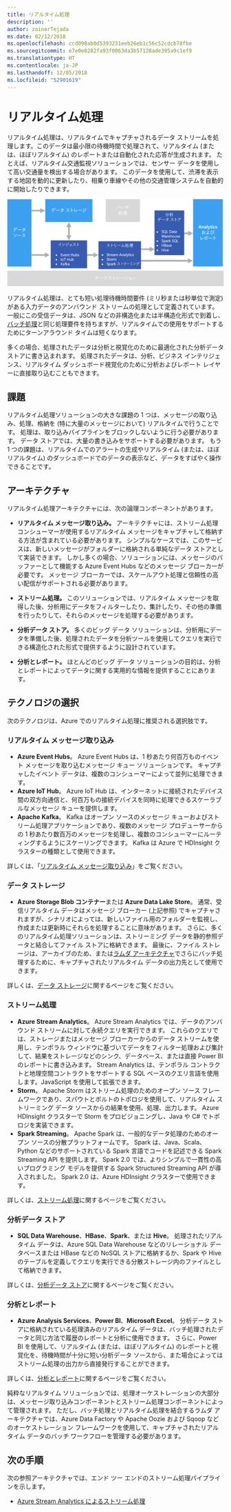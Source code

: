```yaml
---
title: リアルタイム処理
description: ''
author: zoinerTejada
ms.date: 02/12/2018
ms.openlocfilehash: ccd098ab0d5393231eeb26eb1c56c52cdcb78fbe
ms.sourcegitcommit: e7e0e0282fa93f0063da3b57128ade395a9c1ef9
ms.translationtype: HT
ms.contentlocale: ja-JP
ms.lasthandoff: 12/05/2018
ms.locfileid: "52901619"
---
```

# <a name="real-time-processing"></a>リアルタイム処理

リアルタイム処理は、リアルタイムでキャプチャされるデータ ストリームを処理します。このデータは最小限の待機時間で処理されて、リアルタイム (または、ほぼリアルタイム) のレポートまたは自動化された応答が生成されます。 たとえば、リアルタイム交通監視ソリューションでは、センサー データを使用して高い交通量を検出する場合があります。 このデータを使用して、渋滞を表示する地図を動的に更新したり、相乗り車線やその他の交通管理システムを自動的に開始したりできます。

![](./images/real-time-pipeline.png)

リアルタイム処理は、とても短い処理待機時間要件 (ミリ秒または秒単位で測定) がある入力データのアンバウンド ストリームの処理として定義されています。 一般にこの受信データは、JSON などの非構造化または半構造化形式で到着し、[バッチ処理](./batch-processing.md)と同じ処理要件を持ちますが、リアルタイムでの使用をサポートするためにターンアラウンド タイムは短くなります。

多くの場合、処理されたデータは分析と視覚化のために最適化された分析データ ストアに書き込まれます。 処理されたデータは、分析、ビジネス インテリジェンス、リアルタイム ダッシュボード視覚化のために分析およびレポート レイヤーに直接取り込むこともできます。

## <a name="challenges"></a>課題

リアルタイム処理ソリューションの大きな課題の 1 つは、メッセージの取り込み、処理、格納を (特に大量のメッセージにおいて) リアルタイムで行うことです。 処理は、取り込みパイプラインをブロックしないように行う必要があります。 データ ストアでは、大量の書き込みをサポートする必要があります。 もう 1 つの課題は、リアルタイムでのアラートの生成やリアルタイム (または、ほぼリアルタイム) のダッシュボードでのデータの表示など、データをすばやく操作できることです。

## <a name="architecture"></a>アーキテクチャ

リアルタイム処理アーキテクチャには、次の論理コンポーネントがあります。

- **リアルタイム メッセージ取り込み。** アーキテクチャには、ストリーム処理コンシューマーが使用するリアルタイム メッセージをキャプチャして格納する方法が含まれている必要があります。 シンプルなケースでは、このサービスは、新しいメッセージがフォルダーに格納される単純なデータ ストアとして実装できます。 しかし多くの場合、ソリューションには、メッセージのバッファーとして機能する Azure Event Hubs などのメッセージ ブローカーが必要です。 メッセージ ブローカーでは、スケールアウト処理と信頼性の高い配信がサポートされる必要があります。

- **ストリーム処理。** このソリューションでは、リアルタイム メッセージを取得した後、分析用にデータをフィルターしたり、集計したり、その他の準備を行ったりして、それらのメッセージを処理する必要があります。

- **分析データ ストア。** 多くのビッグ データ ソリューションは、分析用にデータを準備した後、処理されたデータを分析ツールを使用してクエリを実行できる構造化された形式で提供するように設計されています。 

- **分析とレポート。** ほとんどのビッグ データ ソリューションの目的は、分析とレポートによってデータに関する実用的な情報を提供することにあります。 

## <a name="technology-choices"></a>テクノロジの選択

次のテクノロジは、Azure でのリアルタイム処理に推奨される選択肢です。

### <a name="real-time-message-ingestion"></a>リアルタイム メッセージ取り込み

- **Azure Event Hubs**。 Azure Event Hubs は、1 秒あたり何百万ものイベント メッセージを取り込むメッセージ キュー ソリューションです。 キャプチャしたイベント データは、複数のコンシューマーによって並列に処理できます。
- **Azure IoT Hub**。 Azure IoT Hub は、インターネットに接続されたデバイス間の双方向通信と、何百万もの接続デバイスを同時に処理できるスケーラブルなメッセージ キューを提供します。
- **Apache Kafka**。 Kafka はオープン ソースのメッセージ キューおよびストリーム処理アプリケーションであり、複数のメッセージ プロデューサーからの 1 秒あたり数百万のメッセージを処理し、複数のコンシューマーにルーティングするようにスケーリングできます。 Kafka は Azure で HDInsight クラスターの種類として使用できます。

詳しくは、「[リアルタイム メッセージ取り込み](../technology-choices/real-time-ingestion.md)」をご覧ください。

### <a name="data-storage"></a>データ ストレージ

- **Azure Storage Blob コンテナー**または **Azure Data Lake Store**。 通常、受信リアルタイム データはメッセージ ブローカー (上記参照) でキャプチャされますが、シナリオによっては、新しいファイル用のフォルダーを監視し、作成または更新時にそれらを処理することに意味があります。 さらに、多くのリアルタイム処理ソリューションは、ストリーミング データを静的参照データと結合してファイル ストアに格納できます。 最後に、ファイル ストレージは、アーカイブのため、または[ラムダ アーキテクチャ](../big-data/index.md#lambda-architecture)でさらにバッチ処理するために、キャプチャされたリアルタイム データの出力先として使用できます。

詳しくは、[データ ストレージ](../technology-choices/data-storage.md)に関するページをご覧ください。

### <a name="stream-processing"></a>ストリーム処理

- **Azure Stream Analytics**。 Azure Stream Analytics では、データのアンバウンド ストリームに対して永続クエリを実行できます。 これらのクエリでは、ストレージまたはメッセージ ブローカーからのデータ ストリームを使用し、テンポラル ウィンドウに基づいてデータをフィルター処理および集計して、結果をストレージなどのシンク、データベース、または直接 Power BI のレポートに書き込みます。 Stream Analytics は、テンポラル コントラクトと地理空間コントラクトをサポートする SQL ベースのクエリ言語を使用します。JavaScript を使用して拡張できます。
- **Storm**。 Apache Storm はストリーム処理のためのオープン ソース フレームワークであり、スパウトとボルトのトポロジを使用して、リアルタイム ストリーミング データ ソースからの結果を使用、処理、出力します。 Azure HDInsight クラスターで Storm をプロビジョニングし、Java や C# でトポロジを実装できます。
- **Spark Streaming**。 Apache Spark は、一般的なデータ処理のためのオープン ソースの分散プラットフォームです。 Spark は、Java、Scala、Python などのサポートされている Spark 言語でコードを記述できる Spark Streaming API を提供します。 Spark 2.0 では、よりシンプルで一貫性の高いプログラミング モデルを提供する Spark Structured Streaming API が導入されました。 Spark 2.0 は、Azure HDInsight クラスターで使用できます。

詳しくは、[ストリーム処理](../technology-choices/stream-processing.md)に関するページをご覧ください。

### <a name="analytical-data-store"></a>分析データ ストア

- **SQL Data Warehouse**、**HBase**、**Spark**、または **Hive**。 処理されたリアルタイム データは、Azure SQL Data Warehouse などのリレーショナル データベースまたは HBase などの NoSQL ストアに格納するか、Spark や Hive のテーブルを定義してクエリを実行できる分散ストレージ内のファイルとして格納できます。

詳しくは、[分析データ ストア](../technology-choices/analytical-data-stores.md)に関するページをご覧ください。

### <a name="analytics-and-reporting"></a>分析とレポート

- **Azure Analysis Services**、**Power BI**、**Microsoft Excel**。 分析データ ストアに格納されている処理済みのリアルタイム データは、バッチ処理されたデータと同じ方法で履歴のレポートと分析に使用できます。 さらに、Power BI を使用して、リアルタイム (または、ほぼリアルタイム) のレポートと視覚化を、待機時間が十分に短い分析データ ソースから、また場合によってはストリーム処理の出力から直接発行することができます。

詳しくは、[分析とレポート](../technology-choices/analysis-visualizations-reporting.md)に関するページをご覧ください。

純粋なリアルタイム ソリューションでは、処理オーケストレーションの大部分は、メッセージ取り込みコンポーネントとストリーム処理コンポーネントによって管理されます。 ただし、バッチ処理とリアルタイム処理を結合するラムダ アーキテクチャでは、Azure Data Factory や Apache Oozie および Sqoop などのオーケストレーション フレームワークを使用して、キャプチャされたリアルタイム データのバッチ ワークフローを管理する必要があります。

## <a name="next-steps"></a>次の手順

次の参照アーキテクチャでは、エンド ツー エンドのストリーム処理パイプラインを示します。

- [Azure Stream Analytics によるストリーム処理](../../reference-architectures/data/stream-processing-stream-analytics.md)